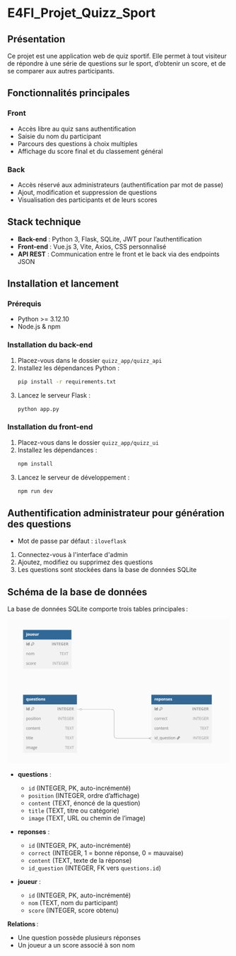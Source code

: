 # E4FI_Projet_Quizz_Sport

## Présentation

Ce projet est une application web de quiz sportif. Elle permet à tout visiteur de répondre à une série de questions sur le sport, d’obtenir un score, et de se comparer aux autres participants. 

## Fonctionnalités principales

### Front
- Accès libre au quiz sans authentification
- Saisie du nom du participant
- Parcours des questions à choix multiples
- Affichage du score final et du classement général

### Back
- Accès réservé aux administrateurs (authentification par mot de passe)
- Ajout, modification et suppression de questions
- Visualisation des participants et de leurs scores

## Stack technique

- **Back-end** : Python 3, Flask, SQLite, JWT pour l’authentification
- **Front-end** : Vue.js 3, Vite, Axios, CSS personnalisé
- **API REST** : Communication entre le front et le back via des endpoints JSON

## Installation et lancement

### Prérequis
- Python >= 3.12.10
- Node.js & npm

### Installation du back-end
1. Placez-vous dans le dossier `quizz_app/quizz_api`
2. Installez les dépendances Python :
   ```bash
   pip install -r requirements.txt
   ```
3. Lancez le serveur Flask :
   ```bash
   python app.py
   ```

### Installation du front-end
1. Placez-vous dans le dossier `quizz_app/quizz_ui`
2. Installez les dépendances :
   ```bash
   npm install
   ```
3. Lancez le serveur de développement :
   ```bash
   npm run dev
   ```
   
## Authentification administrateur pour génération des questions
- Mot de passe par défaut : `iloveflask`
1. Connectez-vous à l'interface d'admin
2. Ajoutez, modifiez ou supprimez des questions
3. Les questions sont stockées dans la base de données SQLite

## Schéma de la base de données

La base de données SQLite comporte trois tables principales :

![schema_bdd](schema_bdd.png)

- **questions** :
  - `id` (INTEGER, PK, auto-incrémenté)
  - `position` (INTEGER, ordre d’affichage)
  - `content` (TEXT, énoncé de la question)
  - `title` (TEXT, titre ou catégorie)
  - `image` (TEXT, URL ou chemin de l’image)

- **reponses** :
  - `id` (INTEGER, PK, auto-incrémenté)
  - `correct` (INTEGER, 1 = bonne réponse, 0 = mauvaise)
  - `content` (TEXT, texte de la réponse)
  - `id_question` (INTEGER, FK vers `questions.id`)

- **joueur** :
  - `id` (INTEGER, PK, auto-incrémenté)
  - `nom` (TEXT, nom du participant)
  - `score` (INTEGER, score obtenu)

**Relations** :
- Une question possède plusieurs réponses
- Un joueur a un score associé à son nom